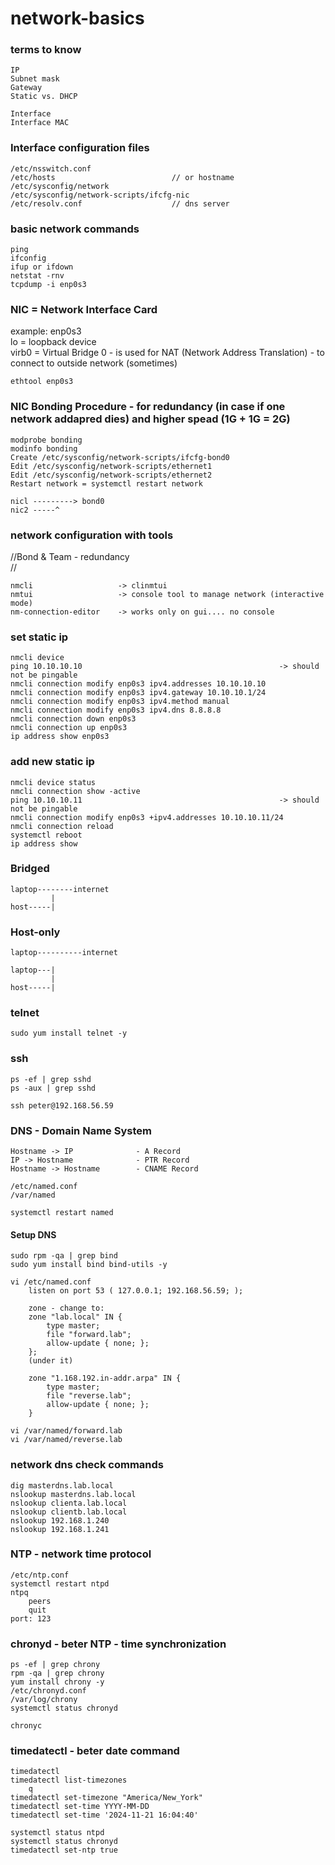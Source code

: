 # network-basics

### terms to know
```
IP
Subnet mask
Gateway
Static vs. DHCP

Interface
Interface MAC
```

### Interface configuration files
```
/etc/nsswitch.conf
/etc/hosts                          // or hostname
/etc/sysconfig/network
/etc/sysconfig/network-scripts/ifcfg-nic
/etc/resolv.conf                    // dns server
```

### basic network commands
```
ping
ifconfig
ifup or ifdown
netstat -rnv
tcpdump -i enp0s3
```

### NIC = Network Interface Card 
example: enp0s3 <br>
lo = loopback device <br>
virb0 = Virtual Bridge 0 - is used for NAT (Network Address Translation) - to connect to outside network (sometimes)

```
ethtool enp0s3
```

### NIC Bonding Procedure - for redundancy (in case if one network addapred dies) and higher spead (1G + 1G = 2G)
```
modprobe bonding 
modinfo bonding 
Create /etc/sysconfig/network-scripts/ifcfg-bond0 
Edit /etc/sysconfig/network-scripts/ethernet1 
Edit /etc/sysconfig/network-scripts/ethernet2 
Restart network = systemctl restart network

nicl ---------> bond0 
nic2 -----^
```

### network configuration with tools
//Bond & Team - redundancy <br>
// 
``` 
nmcli                   -> clinmtui
nmtui                   -> console tool to manage network (interactive mode)
nm-connection-editor    -> works only on gui.... no console
```

### set static ip
```
nmcli device
ping 10.10.10.10                                            -> should not be pingable
nmcli connection modify enp0s3 ipv4.addresses 10.10.10.10
nmcli connection modify enp0s3 ipv4.gateway 10.10.10.1/24
nmcli connection modify enp0s3 ipv4.method manual
nmcli connection modify enp0s3 ipv4.dns 8.8.8.8
nmcli connection down enp0s3 
nmcli connection up enp0s3 
ip address show enp0s3
```

### add new static ip
```
nmcli device status
nmcli connection show -active
ping 10.10.10.11                                            -> should not be pingable
nmcli connection modify enp0s3 +ipv4.addresses 10.10.10.11/24
nmcli connection reload 
systemctl reboot
ip address show 
```

### Bridged
```
laptop--------internet
         |
host-----|
```

### Host-only
```
laptop----------internet

laptop---|
         |
host-----|
```

### telnet
```
sudo yum install telnet -y
```

### ssh
```
ps -ef | grep sshd
ps -aux | grep sshd

ssh peter@192.168.56.59
```

### DNS - Domain Name System
```
Hostname -> IP              - A Record
IP -> Hostname              - PTR Record
Hostname -> Hostname        - CNAME Record
```
```
/etc/named.conf
/var/named
```
```
systemctl restart named
```

#### Setup DNS
```
sudo rpm -qa | grep bind
sudo yum install bind bind-utils -y

vi /etc/named.conf
    listen on port 53 ( 127.0.0.1; 192.168.56.59; );

    zone - change to:
    zone "lab.local" IN {
        type master;
        file "forward.lab";
        allow-update { none; };
    };
    (under it)

    zone "1.168.192.in-addr.arpa" IN {
        type master;
        file "reverse.lab";
        allow-update { none; };
    }

vi /var/named/forward.lab
vi /var/named/reverse.lab

```

### network dns check commands
```
dig masterdns.lab.local
nslookup masterdns.lab.local
nslookup clienta.lab.local
nslookup clientb.lab.local
nslookup 192.168.1.240
nslookup 192.168.1.241

```

### NTP - network time protocol
```
/etc/ntp.conf
systemctl restart ntpd
ntpq
    peers
    quit
port: 123
```

### chronyd - beter NTP - time synchronization
```
ps -ef | grep chrony
rpm -qa | grep chrony
yum install chrony -y
/etc/chronyd.conf
/var/log/chrony
systemctl status chronyd

chronyc

```

### timedatectl - beter date command
```
timedatectl
timedatectl list-timezones
    q
timedatectl set-timezone "America/New_York"
timedatectl set-time YYYY-MM-DD
timedatectl set-time '2024-11-21 16:04:40'

systemctl status ntpd
systemctl status chronyd 
timedatectl set-ntp true
```
